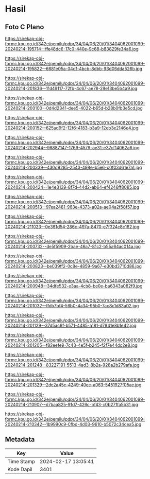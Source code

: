 # Hasil

## Foto C Plano

https://sirekap-obj-formc.kpu.go.id/342e/pemilu/pdpr/34/04/06/20/01/3404062001099-20240214-195714--ffe48dc6-17c0-440e-9c68-b83829fe34a6.jpg

https://sirekap-obj-formc.kpu.go.id/342e/pemilu/pdpr/34/04/06/20/01/3404062001099-20240214-195822--6681e05a-04df-4bcb-8dbb-93d06dda526b.jpg

https://sirekap-obj-formc.kpu.go.id/342e/pemilu/pdpr/34/04/06/20/01/3404062001099-20240214-201836--11d49117-72fb-4c67-ae78-28e13be5b4a9.jpg

https://sirekap-obj-formc.kpu.go.id/342e/pemilu/pdpr/34/04/06/20/01/3404062001099-20240214-200100--0d4d2341-dee5-4022-b65d-b28b0fb3e5cd.jpg

https://sirekap-obj-formc.kpu.go.id/342e/pemilu/pdpr/34/04/06/20/01/3404062001099-20240214-200152--625ad9f2-12f6-4183-b3a9-12eb3e2146e4.jpg

https://sirekap-obj-formc.kpu.go.id/342e/pemilu/pdpr/34/04/06/20/01/3404062001099-20240214-202944--98887147-1769-4579-ae31-e37cf14062a6.jpg

https://sirekap-obj-formc.kpu.go.id/342e/pemilu/pdpr/34/04/06/20/01/3404062001099-20240214-200339--430d9285-2543-498e-b5e6-c0f03d61e7a1.jpg

https://sirekap-obj-formc.kpu.go.id/342e/pemilu/pdpr/34/04/06/20/01/3404062001099-20240214-200424--1e4e3139-8f7d-44d2-ab64-ef4246ff8085.jpg

https://sirekap-obj-formc.kpu.go.id/342e/pemilu/pdpr/34/04/06/20/01/3404062001099-20240214-200513--97ea2481-963e-4373-a02a-ae04a2f58f57.jpg

https://sirekap-obj-formc.kpu.go.id/342e/pemilu/pdpr/34/04/06/20/01/3404062001099-20240214-211023--0e361d54-286c-497a-8470-e7f324c8c182.jpg

https://sirekap-obj-formc.kpu.go.id/342e/pemilu/pdpr/34/04/06/20/01/3404062001099-20240214-200732--de5f5909-2bae-46a7-81c2-b55a64ac014a.jpg

https://sirekap-obj-formc.kpu.go.id/342e/pemilu/pdpr/34/04/06/20/01/3404062001099-20240214-200823--be039ff2-0c8e-4859-9a67-e30bd3710d86.jpg

https://sirekap-obj-formc.kpu.go.id/342e/pemilu/pdpr/34/04/06/20/01/3404062001099-20240214-200948--34dfe532-e3aa-4cb8-be0e-ba6343a082f9.jpg

https://sirekap-obj-formc.kpu.go.id/342e/pemilu/pdpr/34/04/06/20/01/3404062001099-20240214-201032--ffdb7bf4-56b0-4a34-95b0-7ac8c1d83a02.jpg

https://sirekap-obj-formc.kpu.go.id/342e/pemilu/pdpr/34/04/06/20/01/3404062001099-20240214-201129--37d5ac8f-b571-4485-a181-d7841e8b1e42.jpg

https://sirekap-obj-formc.kpu.go.id/342e/pemilu/pdpr/34/04/06/20/01/3404062001099-20240214-201205--f82eefe9-7c43-4e5f-b245-f2f7e44dc2e8.jpg

https://sirekap-obj-formc.kpu.go.id/342e/pemilu/pdpr/34/04/06/20/01/3404062001099-20240214-201248--83227191-5513-4ad3-8b2a-928a2b279afa.jpg

https://sirekap-obj-formc.kpu.go.id/342e/pemilu/pdpr/34/04/06/20/01/3404062001099-20240214-201329--2dc2a45c-4249-40ec-a063-5451927f05ae.jpg

https://sirekap-obj-formc.kpu.go.id/342e/pemilu/pdpr/34/04/06/20/01/3404062001099-20240214-210907--d7baa825-91d7-426c-bf43-c0b271fa5b31.jpg

https://sirekap-obj-formc.kpu.go.id/342e/pemilu/pdpr/34/04/06/20/01/3404062001099-20240214-210342--1b9990c9-0fbd-4d03-9610-b5072c34cea5.jpg


## Metadata

| Key        | Value               |
| ---------- | ------------------- |
| Time Stamp | 2024-02-17 13:05:41 |
| Kode Dapil | 3401                |



